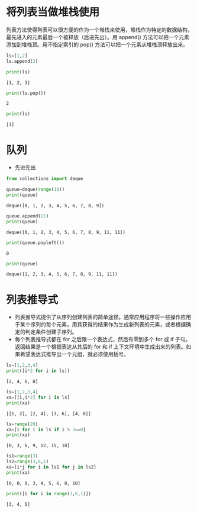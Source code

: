 # 将列表当做堆栈使用
列表方法使得列表可以很方便的作为一个堆栈来使用，堆栈作为特定的数据结构，最先进入的元素最后一个被释放（后进先出）。用 append() 方法可以把一个元素添加到堆栈顶。用不指定索引的 pop() 方法可以把一个元素从堆栈顶释放出来。


```python
ls=[1,2]
ls.append(3)
```


```python
print(ls)
```

    [1, 2, 3]



```python
print(ls.pop())
```

    2



```python
print(ls)
```

    [1]


# 队列
* 先进先出


```python
from collections import deque
```


```python
queue=deque(range(10))
print(queue)
```

    deque([0, 1, 2, 3, 4, 5, 6, 7, 8, 9])



```python
queue.append(11)
print(queue)
```

    deque([0, 1, 2, 3, 4, 5, 6, 7, 8, 9, 11, 11])



```python
print(queue.popleft())
```

    0



```python
print(queue)
```

    deque([1, 2, 3, 4, 5, 6, 7, 8, 9, 11, 11])


# 列表推导式
* 列表推导式提供了从序列创建列表的简单途径。通常应用程序将一些操作应用于某个序列的每个元素，用其获得的结果作为生成新列表的元素，或者根据确定的判定条件创建子序列。
* 每个列表推导式都在 for 之后跟一个表达式，然后有零到多个 for 或 if 子句。返回结果是一个根据表达从其后的 for 和 if 上下文环境中生成出来的列表。如果希望表达式推导出一个元组，就必须使用括号。


```python
ls=[1,2,3,4]
print([i*2 for i in ls])
```

    [2, 4, 6, 8]



```python
ls=[1,2,3,4]
xa=[[i,i*2] for i in ls]
print(xa)
```

    [[1, 2], [2, 4], [3, 6], [4, 8]]



```python
ls=range(20)
xa=[i for i in ls if i % 3==0]
print(xa)
```

    [0, 3, 6, 9, 12, 15, 18]



```python
ls1=range(3)
ls2=range(3,6,1)
xa=[i*j for i in ls1 for j in ls2]
print(xa)
```

    [0, 0, 0, 3, 4, 5, 6, 8, 10]



```python
print([i for i in range(3,6,1)])
```

    [3, 4, 5]


